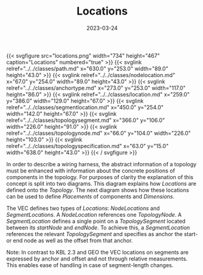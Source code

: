 ﻿---
title: Locations
toc: false
type: specs
layout: diagram
date: "2023-03-24"
draft: false
specification: VEC
version: 2.0.2
documentType: "Recommendation"
elementType: Diagram
classes:
  - Path
  - NodeLocation
  - AnchorType
  - Location
  - SegmentLocation
  - TopologySegment
  - TopologyNode
  - TopologySpecification
menu:
  VEC-2.0.2:    
    parent: topology-and-geometry
    identifier: topology-and-geometry/locations
    weight: 1009008 

# Prev/next pager order (if `docs_section_pager` enabled in `params.toml`)
weight: 1009008
---
{{< svgfigure src="locations.png" width="734" height="467" caption="Locations" numbered="true" >}}
  {{< svglink relref="../../classes/path.md" x="630.0" y="253.0" width="89.0" height="43.0" >}}
  {{< svglink relref="../../classes/nodelocation.md" x="67.0" y="254.0" width="89.0" height="43.0" >}}
  {{< svglink relref="../../classes/anchortype.md" x="273.0" y="253.0" width="117.0" height="86.0" >}}
  {{< svglink relref="../../classes/location.md" x="259.0" y="386.0" width="129.0" height="67.0" >}}
  {{< svglink relref="../../classes/segmentlocation.md" x="450.0" y="254.0" width="142.0" height="67.0" >}}
  {{< svglink relref="../../classes/topologysegment.md" x="366.0" y="106.0" width="226.0" height="91.0" >}}
  {{< svglink relref="../../classes/topologynode.md" x="66.0" y="104.0" width="226.0" height="103.0" >}}
  {{< svglink relref="../../classes/topologyspecification.md" x="63.0" y="15.0" width="638.0" height="43.0" >}}
{{< / svgfigure >}}
<p> In order to describe a wiring harness, the abstract information of a topology must be enhanced with information about the concrete positions of components in the topology. For purposes of clarity the explanation of this concept is split into two diagrams. This diagram explains how <i>Locations</i> are defined onto the <i>Topology</i>. The next diagram shows how these locations can be used to define <i>Placements </i>of components and <i>Dimensions</i>.     </p>      <p> The VEC defines two types of <i>Locations</i>: <i>NodeLocations</i> and <i>SegmentLocations</i>. A <i>NodeLocation</i> references one <i>TopologyNode</i>. A <i>SegmentLocation</i> defines a single point on a <i>TopologySegment</i> located between its <i>startNode</i> and <i>endNode</i>. To achieve this, a <i>SegmentLocation</i> references the relevant <i>TopologySegment </i>and specifies as anchor the start- or end node as well as the offset from that anchor.     </p>      <p> Note: In contrast to KBL 2.3 and GEO the VEC locations on segments are expressed by anchor and offset and not through relative measurements. This enables ease of handling in case of segment-length changes.      </p>